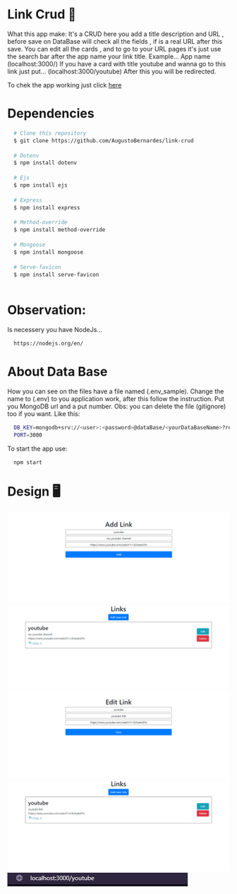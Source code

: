 # Link Crud 💾

What this app make:
It's a CRUD here you add a title description and URL , before save on DataBase will check all the fields , if is a real URL after this save.
You can edit all the cards , and to go to your URL pages it's just use the search bar after the app name your link title. Example...
App name (localhost:3000/)
If you have a card with title youtube and wanna go to this link just put...
(localhost:3000/youtube)
After this you will be redirected.

To chek the app working just click [here](https://link-crud.herokuapp.com)

# Dependencies

```bash
  # Clone this repository
  $ git clone https://github.com/AugustoBernardes/link-crud
  
  # Dotenv
  $ npm install dotenv
  
  # Ejs
  $ npm install ejs
  
  # Express
  $ npm install express
  
  # Method-override
  $ npm install method-override
  
  # Mongoose
  $ npm install mongoose
  
  # Serve-favicon
  $ npm install serve-favicon
  
```
#  Observation:
  Is necessery you have NodeJs...
  ```bash
    https://nodejs.org/en/
  ```
  
# About Data Base

How you can see on the files have a file named (.env_sample).
Change the name to (.env) to you application work, after this follow the instruction.
Put you MongoDB url and a put number.
Obs: you can delete the file (gitignore) too if you want.
Like this:
```bash
  DB_KEY=mongodb+srv://<user>:<password>@dataBase/<yourDataBaseName>?retryWrites=true&w=majority
  PORT=3000
```

To start  the app use:
```console
  npm start
```

# Design 🖥️

![1Image](design/design1.png)
![2Image](design/design2.png)
![3Image](design/design3.png)
![4Image](design/design4.png)
![5Image](design/design5.png)

